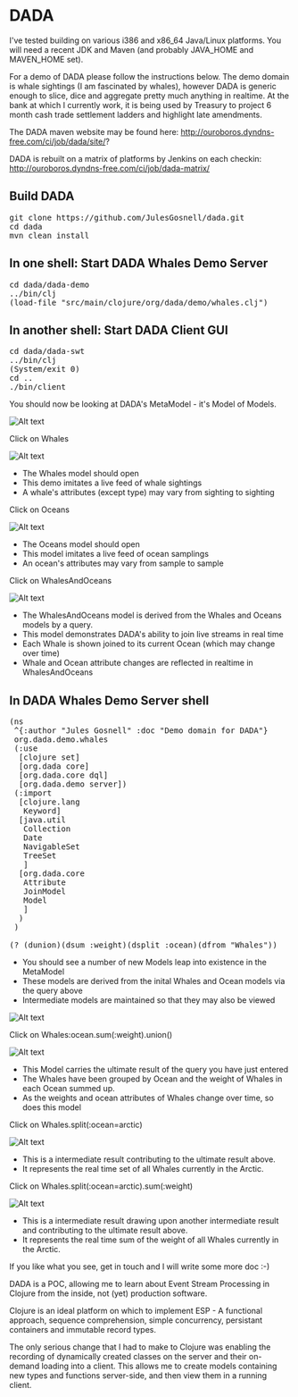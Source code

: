 DADA
====

I've tested building on various i386 and x86_64 Java/Linux
platforms. You will need a recent JDK and Maven (and probably
JAVA_HOME and MAVEN_HOME set).

For a demo of DADA please follow the instructions below. The demo
domain is whale sightings (I am fascinated by whales), however DADA is
generic enough to slice, dice and aggregate pretty much anything in
realtime. At the bank at which I currently work, it is being used by
Treasury to project 6 month cash trade settlement ladders and
highlight late amendments.

The DADA maven website may be found here: http://ouroboros.dyndns-free.com/ci/job/dada/site/?

DADA is rebuilt on a matrix of platforms by Jenkins on each checkin: http://ouroboros.dyndns-free.com/ci/job/dada-matrix/

## Build DADA
<pre>
git clone https://github.com/JulesGosnell/dada.git
cd dada
mvn clean install
</pre>

## In one shell: Start DADA Whales Demo Server
<pre>
cd dada/dada-demo
../bin/clj
(load-file "src/main/clojure/org/dada/demo/whales.clj")
</pre>

## In another shell: Start DADA Client GUI
<pre>
cd dada/dada-swt
../bin/clj
(System/exit 0)
cd ..
./bin/client
</pre>

You should now be looking at DADA's MetaModel - it's Model of Models.


![Alt text](https://raw.github.com/JulesGosnell/dada/master/images/MetaModel.gif)


Click on Whales


![Alt text](https://raw.github.com/JulesGosnell/dada/master/images/Whales.gif)


 - The Whales model should open
 - This demo imitates a live feed of whale sightings
 - A whale's attributes (except type) may vary from sighting to sighting

Click on Oceans


![Alt text](https://raw.github.com/JulesGosnell/dada/master/images/Oceans.gif)


 - The Oceans model should open
 - This model imitates a live feed of ocean samplings
 - An ocean's attributes may vary from sample to sample

Click on WhalesAndOceans


![Alt text](https://raw.github.com/JulesGosnell/dada/master/images/WhalesAndOceans.gif)


 - The WhalesAndOceans model is derived from the Whales and Oceans models by a query.
 - This model demonstrates DADA's ability to join live streams in real time
 - Each Whale is shown joined to its current Ocean (which may change over time)
 - Whale and Ocean attribute changes are reflected in realtime in WhalesAndOceans

## In DADA Whales Demo Server shell
<pre>
(ns 
 ^{:author "Jules Gosnell" :doc "Demo domain for DADA"}
 org.dada.demo.whales
 (:use
  [clojure set]
  [org.dada core]
  [org.dada.core dql]
  [org.dada.demo server])
 (:import
  [clojure.lang
   Keyword]
  [java.util
   Collection
   Date
   NavigableSet
   TreeSet
   ]
  [org.dada.core
   Attribute
   JoinModel
   Model
   ]
  )
 )

(? (dunion)(dsum :weight)(dsplit :ocean)(dfrom "Whales"))
</pre>

 - You should see a number of new Models leap into existence in the MetaModel
 - These models are derived from the inital Whales and Ocean models via the query above
 - Intermediate models are maintained so that they may also be viewed


![Alt text](https://raw.github.com/JulesGosnell/dada/master/images/MetaModel2.gif)


Click on Whales:ocean.sum(:weight).union()


![Alt text](https://raw.github.com/JulesGosnell/dada/master/images/WhaleWeightSummedByOcean.gif)


 - This Model carries the ultimate result of the query you have just entered
 - The Whales have been grouped by Ocean and the weight of Whales in each Ocean summed up.
 - As the weights and ocean attributes of Whales change over time, so does this model

Click on Whales.split(:ocean=arctic)


![Alt text](https://raw.github.com/JulesGosnell/dada/master/images/ArcticWhales.gif)


 - This is a intermediate result contributing to the ultimate result above.
 - It represents the real time set of all Whales currently in the Arctic.

Click on Whales.split(:ocean=arctic).sum(:weight)


![Alt text](https://raw.github.com/JulesGosnell/dada/master/images/ActicWhalesTotalWeight.gif)


 - This is a intermediate result drawing upon another intermediate result and contributing to the ultimate result above.
 - It represents the real time sum of the weight of all Whales currently in the Arctic.

If you like what you see, get in touch and I will write some more doc :-)

DADA is a POC, allowing me to learn about Event Stream Processing in
Clojure from the inside, not (yet) production software.

Clojure is an ideal platform on which to implement ESP - A functional
approach, sequence comprehension, simple concurrency, persistant
containers and immutable record types.

The only serious change that I had to make to Clojure was enabling the
recording of dynamically created classes on the server and their
on-demand loading into a client. This allows me to create models
containing new types and functions server-side, and then view them in
a running client.

